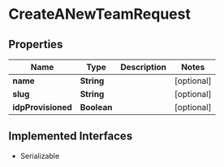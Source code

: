 

# CreateANewTeamRequest


## Properties

| Name | Type | Description | Notes |
|------------ | ------------- | ------------- | -------------|
|**name** | **String** |  |  [optional] |
|**slug** | **String** |  |  [optional] |
|**idpProvisioned** | **Boolean** |  |  [optional] |


## Implemented Interfaces

* Serializable


